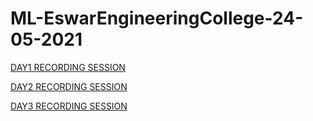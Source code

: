 # ML-EswarEngineeringCollege-24-05-2021

[DAY1 RECORDING SESSION](https://transcripts.gotomeeting.com/#/s/101aa1258fb1ca7b4f3331ba6a7b9bc924a3ccbb0b7780dcdbc5e1d2d225fac2)

[DAY2 RECORDING SESSION](https://transcripts.gotomeeting.com/#/s/405995d348f5115de5051d884f2734728045f1428c454573c2f15d3c7985794a)

[DAY3 RECORDING SESSION](https://transcripts.gotomeeting.com/#/s/93fd01ce2b8d4261d3271e5e37db66e4682c04b5efbe243ecde0557e266c9017)
